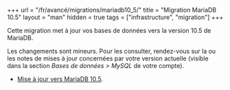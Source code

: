 +++
url = "/fr/avancé/migrations/mariadb10_5/"
title = "Migration MariaDB 10.5"
layout = "man"
hidden = true
tags = ["infrastructure", "migration"]
+++

Cette migration met à jour vos bases de données vers la version 10.5 de MariaDB.

Les changements sont mineurs. Pour les consulter, rendez-vous sur la ou les notes de mises à jour concernées par votre version actuelle (visible dans la section *Bases de données > MySQL* de votre compte).

- [Mise à jour vers MariaDB 10.5](https://mariadb.com/kb/en/upgrading-from-mariadb-104-to-mariadb-105/).
